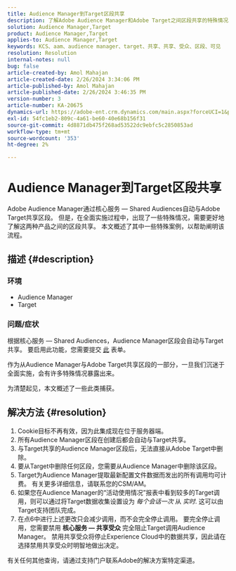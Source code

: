 ```yaml
---
title: Audience Manager到Target区段共享
description: 了解Adobe Audience Manager和Adobe Target之间区段共享的特殊情况。
solution: Audience Manager,Target
product: Audience Manager,Target
applies-to: Audience Manager,Target
keywords: KCS、aam、audience manager、target、共享、共享、受众、区段、可见
resolution: Resolution
internal-notes: null
bug: false
article-created-by: Amol Mahajan
article-created-date: 2/26/2024 3:34:06 PM
article-published-by: Amol Mahajan
article-published-date: 2/26/2024 3:46:35 PM
version-number: 3
article-number: KA-20675
dynamics-url: https://adobe-ent.crm.dynamics.com/main.aspx?forceUCI=1&pagetype=entityrecord&etn=knowledgearticle&id=6890bc74-bcd4-ee11-9079-6045bd006793
exl-id: 54fc1eb2-809c-4a61-be60-40e68b156f31
source-git-commit: 4d8871db475f268ad53522dc9ebfc5c2850853ad
workflow-type: tm+mt
source-wordcount: '353'
ht-degree: 2%

---
```


# Audience Manager到Target区段共享


Adobe Audience Manager通过核心服务 — Shared Audiences自动与Adobe Target共享区段。 但是，在全面实施过程中，出现了一些特殊情况，需要更好地了解这两种产品之间的区段共享。 本文概述了其中一些特殊案例，以帮助阐明该流程。

## 描述 {#description}


### <b>环境</b>

- Audience Manager
- Target


### <b>问题/症状</b>

根据核心服务 — Shared Audiences，Audience Manager区段会自动与Target共享。 要启用此功能，您需要提交 [此](https://adobe.allegiancetech.com/cgi-bin/qwebcorporate.dll?idx=X8SVES) 表单。

作为从Audience Manager与Adobe Target共享区段的一部分，一旦我们沉迷于全面实施，会有许多特殊情况暴露出来。

为清楚起见，本文概述了一些此类捕获。


## 解决方法 {#resolution}


1. Cookie目标不再有效，因为此集成现在位于服务器端。
2. 所有Audience Manager区段在创建后都会自动与Target共享。
3. 与Target共享的Audience Manager区段后，无法直接从Adobe Target中删除。
4. 要从Target中删除任何区段，您需要从Audience Manager中删除该区段。
5. Target为Audience Manager提取最新配置文件数据而发出的所有调用均可计费。 有关更多详细信息，请联系您的CSM/AM。
6. 如果您在Audience Manager的“活动使用情况”报表中看到较多的Target调用，则可以通过将Target数据收集设置设为 *每个会话一次* 从 *实时*. 这可以由Target支持团队完成。
7. 在点6中进行上述更改只会减少调用，而不会完全停止调用。 要完全停止调用，您需要禁用 <b>核心服务 — 共享受众 </b>完全阻止Target调用Audience Manager。 禁用共享受众将停止Experience Cloud中的数据共享，因此请在选择禁用共享受众时明智地做出决定。


有关任何其他查询，请通过支持门户联系Adobe的解决方案特定渠道。
